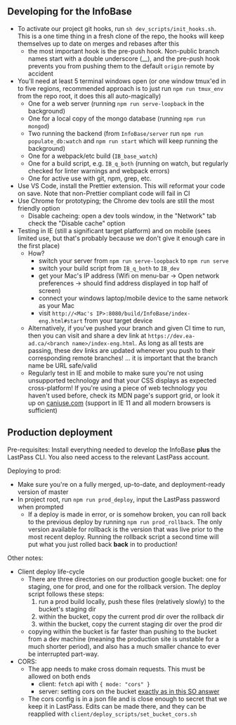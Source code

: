 ## Developing for the InfoBase

* To activate our project git hooks, run `sh dev_scripts/init_hooks.sh`. This is a one time thing in a fresh clone of the repo, the hooks will keep themselves up to date on merges and rebases after this
  * the most important hook is the pre-push hook. Non-public branch names start with a double underscore (__), and the pre-push hook prevents you from pushing them to the default `origin` remote by accident
* You'll need at least 5 terminal windows open (or one window tmux'ed in to five regions, recommended approach is to just run `npm run tmux_env` from the repo root, it does this all auto-magically)
  * One for a web server (running `npm run serve-loopback` in the background)
  * One for a local copy of the mongo database (running `npm run mongod`)
  * Two running the backend (from `InfoBase/server` run `npm run populate_db:watch` and `npm run start` which will keep running the background)
  * One for a webpack/etc build (`IB_base_watch`)
  * One for a build script, e.g. `IB_q_both` (running on watch, but regularly checked for linter warnings and webpack errors)
  * One for active use with git, npm, grep, etc.
* Use VS Code, install the Prettier extension. This will reformat your code on save. Note that non-Prettier compliant code will fail in CI
* Use Chrome for prototyping; the Chrome dev tools are still the most friendly option
  * Disable cacheing: open a dev tools window, in the "Network" tab check the "Disable cache" option
* Testing in IE (still a significant target platform) and on mobile (sees limited use, but that's probably because we don't give it enough care in the first place)
  * How?
    * switch your server from `npm run serve-loopback` to `npm run serve`
    * switch your build script from `IB_q_both` to `IB_dev`
    * get your Mac's IP address (Wifi on menu-bar -> Open network preferences -> should find address displayed in top half of screen)
    * connect your windows laptop/mobile device to the same network as your Mac
    * visit `http://<Mac's IP>:8080/build/InfoBase/index-eng.html#start` from your target device
  * Alternatively, if you've pushed your branch and given CI time to run, then you can visit and share a dev link at `https://dev.ea-ad.ca/<branch name>/index-eng.html`. As long as all tests are passing, these dev links are updated whenever you push to their corresponding remote branches! ... it is important that the branch name be URL safe/valid 
  * Regularly test in IE and mobile to make sure you're not using unsupported technology and that your CSS displays as expected cross-platform! If you're using a piece of web technology you haven't used before, check its MDN page's support grid, or look it up on [caniuse.com](https://caniuse.com/) (support in IE 11 and all modern browsers is sufficient)

## Production deployment

Pre-requisites: Install everything needed to develop the InfoBase **plus** the LastPass CLI. You also need access to the relevant LastPass account.

Deploying to prod:
* Make sure you're on a fully merged, up-to-date, and deployment-ready version of master
* In project root, run `npm run prod_deploy`, input the LastPass password when prompted
  * If a deploy is made in error, or is somehow broken, you can roll back to the previous deploy by running `npm run prod_rollback`. The only version available for rollback is the version that was live prior to the most recent deploy. Running the rollback script a second time will put what you just rolled back **back** in to production!

Other notes:
* Client deploy life-cycle
  * There are three directories on our production google bucket: one for staging, one for prod, and one for the rollback version. The deploy script follows these steps:
    1) run a prod build locally, push these files (relatively slowly) to the bucket's staging dir
    2) within the bucket, copy the current prod dir over the rollback dir
    3) within the bucket, copy the current staging dir over the prod dir
  * copying within the bucket is far faster than pushing to the bucket from a dev machine (meaning the production site is unstable for a much shorter period), and also has a much smaller chance to ever be interrupted part-way. 
* CORS:
  * The app needs to make cross domain requests. This must be allowed on both ends
    * client: `fetch` api with `{ mode: "cors" }` 
    * server: setting cors on the bucket [exactly as in this SO answer](https://stackoverflow.com/questions/43109327/cors-setting-on-google-cloud-bucket)
  * The cors config is in a json file and is close enough to secret that we keep it in LastPass. Edits can be made there, and they can be reapplied with `client/deploy_scripts/set_bucket_cors.sh`